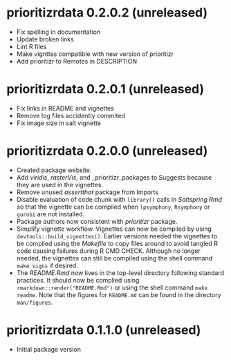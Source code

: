 # prioritizrdata 0.2.0.2 (unreleased)

- Fix spelling in documentation
- Update broken links
- Lint R files
- Make vignttes compatible with new version of prioritizr
- Add prioritizr to Remotes in DESCRIPTION

# prioritizrdata 0.2.0.1 (unreleased)

- Fix links in README and vignettes
- Remove log files accidently commited
- Fix image size in salt vignette

# prioritizrdata 0.2.0.0 (unreleased)

- Created package website.
- Add _viridis_, _rasterVis_, and _prioritizr_packages to Suggests because they are used in
  the vignettes.
- Remove unused _assertthat_ package from Imports
- Disable evaluation of code chunk with `library()` calls in _Saltspring.Rmd_
  so that the vignette can be compiled when `lpsymphony`, `Rsymphony` or `gurobi` are not installed.
- Package authors now consistent with _prioritizr_ package.
- Simplify vignette workflow. Vignettes can now be compiled by using
  `devtools::build_vignettes()`. Earlier versions needed the vignettes to be
  compiled using the _Makefile_ to copy files around to avoid tangled R code
  causing failures during R CMD CHECK. Although no longer needed, the vignettes
  can still be compiled using the shell command `make vigns` if
  desired.
- The _README.Rmd_ now lives in the top-level directory following standard
  practices. It should now be complied using `rmarkdown::render("README.Rmd")`
  or using the shell command `make readme`. Note that the figures for
  `README.md` can be found in the directory `man/figures`.

# prioritizrdata 0.1.1.0 (unreleased)

- Initial package version
